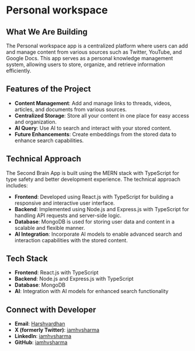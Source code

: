 # Personal workspace

## What We Are Building

The Personal workspace app is a centralized platform where users can add and manage content from various sources such as Twitter, YouTube, and Google Docs. This app serves as a personal knowledge management system, allowing users to store, organize, and retrieve information efficiently.

## Features of the Project

- **Content Management**: Add and manage links to threads, videos, articles, and documents from various sources.
- **Centralized Storage**: Store all your content in one place for easy access and organization.
- **AI Query**: Use AI to search and interact with your stored content.
- **Future Enhancements**: Create embeddings from the stored data to enhance search capabilities.

## Technical Approach

The Second Brain App is built using the MERN stack with TypeScript for type safety and better development experience. The technical approach includes:

- **Frontend**: Developed using React.js with TypeScript for building a responsive and interactive user interface.
- **Backend**: Implemented using Node.js and Express.js with TypeScript for handling API requests and server-side logic.
- **Database**: MongoDB is used for storing user data and content in a scalable and flexible manner.
- **AI Integration**: Incorporate AI models to enable advanced search and interaction capabilities with the stored content.

## Tech Stack

- **Frontend**: React.js with TypeScript
- **Backend**: Node.js and Express.js with TypeScript
- **Database**: MongoDB
- **AI**: Integration with AI models for enhanced search functionality

## Connect with Developer

- **Email**: [Harshvardhan](mailto:LINK)
- **X (formerly Twitter)**: [iamhvsharma](https://twitter.com/iamhvsharma)
- **LinkedIn**: [iamhvsharma](https://linkedin.com/in/iamhvsharma)
- **GitHub**: [iamhvsharma](https://github.com/iamhvsharma)